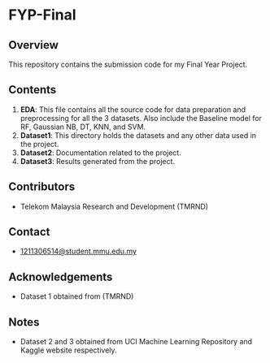 # FYP-Final

## Overview
This repository contains the submission code for my Final Year Project.

## Contents
1. **EDA**: This file contains all the source code for data preparation and preprocessing for all the 3 datasets. Also include the Baseline model for RF, Gaussian NB, DT, KNN, and SVM.
2. **Dataset1**: This directory holds the datasets and any other data used in the project.
3. **Dataset2**: Documentation related to the project.
4. **Dataset3**: Results generated from the project.

## Contributors
- Telekom Malaysia Research and Development (TMRND)

## Contact
- 1211306514@student.mmu.edu.my

## Acknowledgements
- Dataset 1 obtained from (TMRND)

## Notes
- Dataset 2 and 3 obtained from UCI Machine Learning Repository and Kaggle website respectively.
